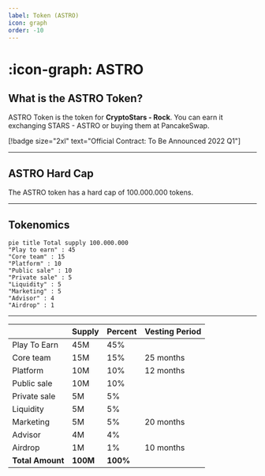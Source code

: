 ```yaml
---
label: Token (ASTRO)
icon: graph
order: -10
---
```


# :icon-graph: ASTRO

## What is the ASTRO Token?

ASTRO Token is the token for **CryptoStars - Rock**. You can earn it exchanging STARS - ASTRO or buying them at PancakeSwap.

[!badge size="2xl" text="Official Contract: To Be Announced 2022 Q1"]

---

## ASTRO Hard Cap

The ASTRO token has a hard cap of 100.000.000 tokens.

---

## Tokenomics

```mermaid
pie title Total supply 100.000.000
"Play to earn" : 45
"Core team" : 15
"Platform" : 10
"Public sale" : 10
"Private sale" : 5
"Liquidity" : 5
"Marketing" : 5
"Advisor" : 4
"Airdrop" : 1
```

---

| &nbsp;           | Supply   | Percent  | Vesting Period |
| ---------------- | -------- | -------- | -------------- |
| Play To Earn     | 45M      | 45%      |                |
| Core team        | 15M      | 15%      | 25 months      |
| Platform         | 10M      | 10%      | 12 months      |
| Public sale      | 10M      | 10%      |                |
| Private sale     | 5M       | 5%       |                |
| Liquidity        | 5M       | 5%       |                |
| Marketing        | 5M       | 5%       | 20 months      |
| Advisor          | 4M       | 4%       |                |
| Airdrop          | 1M       | 1%       | 10 months      |
| **Total Amount** | **100M** | **100%** |                |

